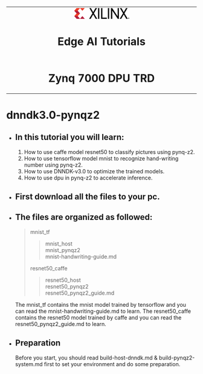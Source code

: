 <table>
<tr>
  <td colspan="4" align="center"><img src="./images/xilinx-logo.png" width="30%"/><h1>Edge AI Tutorials</h1>
  </td>
</tr>
<tr>
<td colspan="4" align="center"><h1>Zynq 7000 DPU TRD</h1>
</td>
</tr>
</table>  

# dnndk3.0-pynqz2
- ## In this tutorial you will learn:
  1. How to use caffe model resnet50 to classify pictures using pynq-z2.
  2. How to use tensorflow model mnist to recognize hand-writing number using pynq-z2.
  3. How to use DNNDK-v3.0 to optimize the trained models.
  4. How to use dpu in pynq-z2 to accelerate inference.
- ## First download all the files to your pc.
- ## The files are organized as followed:
  > mnist_tf
  >> mnist_host  
  >> mnist_pynqz2  
  >> mnist-handwriting-guide.md  
  >>
  > resnet50_caffe  
  >> resnet50_host  
  >> resnet50_pynqz2  
  >> resnet50_pynqz2_guide.md

  The mnist_tf contains the mnist model trained by tensorflow and you can read the mnist-handwriting-guide.md to learn. The resnet50_caffe contains the resnet50 model trained by caffe and you can read the resnet50_pynqz2_guide.md to learn.  
- ## Preparation
  Before you start, you should read build-host-dnndk.md & build-pynqz2-system.md first to set your environment and do some preparation.
